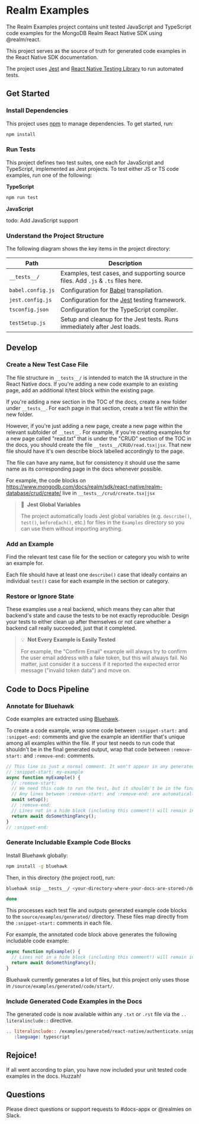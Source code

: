 # Realm Examples

The Realm Examples project contains unit tested JavaScript and TypeScript code examples for the
MongoDB Realm React Native SDK using @realm/react.

This project serves as the source of truth for generated code examples in
the React Native SDK documentation.

The project uses [Jest](https://jestjs.io/) and [React Native Testing Library](https://testing-library.com/docs/react-native-testing-library/intro/) to run automated tests.

## Get Started

### Install Dependencies

This project uses [npm](https://www.npmjs.com/) to manage dependencies. To get started, run:

```bash
npm install
```

### Run Tests

This project defines two test suites, one each for JavaScript and TypeScript, implemented as Jest
projects. To test either JS or TS code examples, run one of the following:

**TypeScript**

```bash
npm run test
```

**JavaScript**

todo: Add JavaScript support

### Understand the Project Structure

The following diagram shows the key items in the project directory:

| Path              | Description                                                                      |
| ----------------- | -------------------------------------------------------------------------------- |
| `__tests__/`      | Examples, test cases, and supporting source files. Add `.js` & `.ts` files here. |
| `babel.config.js` | Configuration for [Babel](https://babeljs.io/) transpilation.                    |
| `jest.config.js`  | Configuration for the [Jest](https://jestjs.io/) testing framework.              |
| `tsconfig.json`   | Configuration for the TypeScript compiler.                                       |
| `testSetup.js`    | Setup and cleanup for the Jest tests. Runs immediately after Jest loads.         |

## Develop

### Create a New Test Case File

The file structure in `__tests__/` is intended to match the IA structure in the
React Native docs. If you're adding a new code example to an existing page, add
an additional it/test block within the existing page.

If you're adding a new section in the TOC of the docs, create a
new folder under `__tests__`. For each page in that section, create a test file
within the new folder.

However, if you're just adding a new page, create a new page within the relevant
subfolder of `__test__`. For example, if you're creating examples for a new page
called "read.txt" that is under the "CRUD" section of the TOC in the docs, you
should create the file `__tests__/CRUD/read.tsx|jsx`. That new file should have
it's own describe block labelled accordingly to the page.

The file can have any name, but for consistency it should use the same name as
its corresponding page in the docs whenever possible.

For example, the code blocks on
https://www.mongodb.com/docs/realm/sdk/react-native/realm-database/crud/create/
live in `__tests__/crud/create.tsx|jsx`

> 🧪&nbsp;&nbsp;**Jest Global Variables**
>
> The project automatically loads Jest global variables (e.g. `describe()`, `test()`,
> `beforeEach()`, etc.) for files in the `Examples` directory so you can use them without importing
> anything.

### Add an Example

Find the relevant test case file for the section or category you wish to write an example for.

Each file should have at least one `describe()` case that ideally contains an individual `test()`
case for each example in the section or category.

### Restore or Ignore State

These examples use a real backend, which means they can alter that backend's
state and cause the tests to be not exactly reproducible. Design your tests to
either clean up after themselves or not care whether a backend call really
succeeded, just that it completed.

> 💡&nbsp;&nbsp;**Not Every Example is Easily Tested**
>
> For example, the "Confirm Email" example will always try to confirm the
> user email address with a fake token, but this will always fail. No matter,
> just consider it a success if it reported the expected error message ("invalid
> token data") and move on.

## Code to Docs Pipeline

### Annotate for Bluehawk

Code examples are extracted using [Bluehawk](https://github.com/MongoCaleb/bluehawk).

To create a code example, wrap some code between `:snippet-start:` and `:snippet-end:`
comments and give the example an identifier that's unique among all examples within the file. If
your test needs to run code that shouldn't be in the final generated output, wrap that code between
`:remove-start:` and `:remove-end:` comments.

```js
// This line is just a normal comment. It won't appear in any generated code.
// :snippet-start: my-example
async function myExample() {
  // :remove-start:
  // We need this code to run the test, but it shouldn't be in the final code example.
  // Any lines between :remove-start: and :remove-end: are automatically removed from generated code.
  await setup();
  // :remove-end:
  // Lines not in a hide block (including this comment!) will remain in the generated code.
  return await doSomethingFancy();
}
// :snippet-end:
```

### Generate Includable Example Code Blocks

Install Bluehawk globally:

```bash
npm install -g bluehawk
```

Then, in this directory (the project root), run:

```bash
bluehawk snip __tests__/ <your-directory-where-your-docs-are-stored>/docs-realm/source/examples/generated/react-native/

done
```

This processes each test file and outputs generated example code blocks to the
`source/examples/generated/` directory. These files map directly from the `:snippet-start:`
comments in each file.

For example, the annotated code block above generates the following includable code example:

```js
async function myExample() {
  // Lines not in a hide block (including this comment!) will remain in the generated code.
  return await doSomethingFancy();
}
```

Bluehawk currently generates a lot of files, but this project only uses those in
`/source/examples/generated/code/start/`.

### Include Generated Code Examples in the Docs

The generated code is now available within any `.txt` or `.rst` file via the `.. literalinclude::`
directive.

```restructuredtext
.. literalinclude:: /examples/generated/react-native/authenticate.snippet.my-example.js
   :language: typescript
```

## Rejoice!

If all went according to plan, you have now included your unit tested code examples in the docs. Huzzah!

## Questions

Please direct questions or support requests to #docs-appx or @realmies on Slack.
